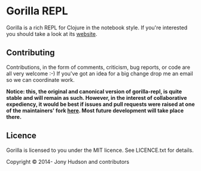 # Gorilla REPL

Gorilla is a rich REPL for Clojure in the notebook style. If you're interested you should take a look at its
[website](http://gorilla-repl.org).

## Contributing

Contributions, in the form of comments, criticism, bug reports, or code are all very welcome :-) If you've got an idea for a big change drop me an email so we can coordinate work.

**Notice: this, the original and canonical version of gorilla-repl, is quite stable and will remain as such. However, in the interest of collaborative expediency, it would be best if issues and pull requests were raised at one of the maintainers' fork [here](https://github.com/benfb/gorilla-repl). Most future development will take place there.**

## Licence

Gorilla is licensed to you under the MIT licence. See LICENCE.txt for details.

Copyright © 2014- Jony Hudson and contributors

